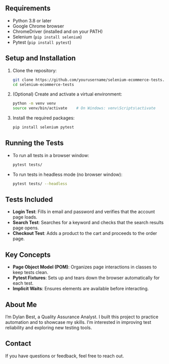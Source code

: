 ## Requirements
- Python 3.8 or later
- Google Chrome browser
- ChromeDriver (installed and on your PATH)
- Selenium (`pip install selenium`)
- Pytest (`pip install pytest`)

## Setup and Installation
1. Clone the repository:
   ```bash
   git clone https://github.com/yourusername/selenium-ecommerce-tests.git
   cd selenium-ecommerce-tests
   ```
2. (Optional) Create and activate a virtual environment:
   ```bash
   python -m venv venv
   source venv/bin/activate    # On Windows: venv\Scripts\activate
   ```
3. Install the required packages:
   ```bash
   pip install selenium pytest
   ```

## Running the Tests
- To run all tests in a browser window:
  ```bash
  pytest tests/
  ```
- To run tests in headless mode (no browser window):
  ```bash
  pytest tests/ --headless
  ```

## Tests Included
- **Login Test**: Fills in email and password and verifies that the account page loads.
- **Search Test**: Searches for a keyword and checks that the search results page opens.
- **Checkout Test**: Adds a product to the cart and proceeds to the order page.

## Key Concepts
- **Page Object Model (POM)**: Organizes page interactions in classes to keep tests clean.
- **Pytest Fixtures**: Sets up and tears down the browser automatically for each test.
- **Implicit Waits**: Ensures elements are available before interacting.

## About Me
I’m Dylan Best, a Quality Assurance Analyst. I built this project to practice automation and to showcase my skills. I’m interested in improving test reliability and exploring new testing tools.

## Contact
If you have questions or feedback, feel free to reach out.
